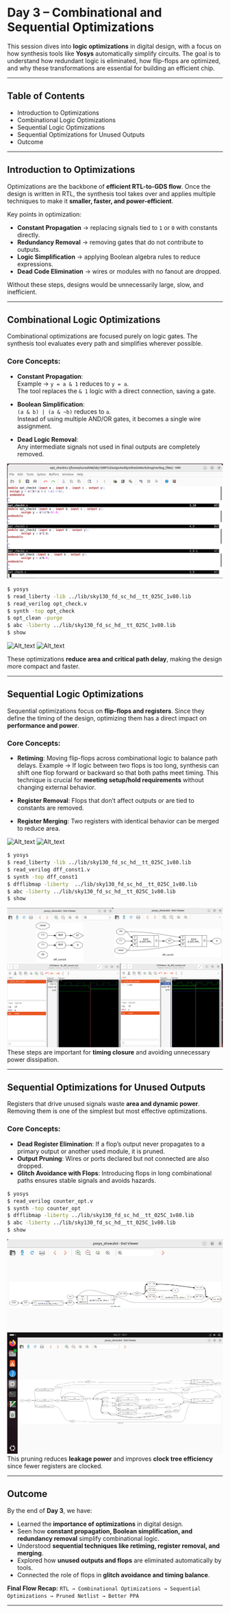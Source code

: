 
# Day 3 – Combinational and Sequential Optimizations  

This session dives into **logic optimizations** in digital design, with a focus on how synthesis tools like **Yosys** automatically simplify circuits. The goal is to understand how redundant logic is eliminated, how flip-flops are optimized, and why these transformations are essential for building an efficient chip.  

---

## Table of Contents  
- Introduction to Optimizations  
- Combinational Logic Optimizations  
- Sequential Logic Optimizations  
- Sequential Optimizations for Unused Outputs  
- Outcome  

---

## Introduction to Optimizations  

Optimizations are the backbone of **efficient RTL-to-GDS flow**. Once the design is written in RTL, the synthesis tool takes over and applies multiple techniques to make it **smaller, faster, and power-efficient**.  

Key points in optimization:  
- **Constant Propagation** → replacing signals tied to `1` or `0` with constants directly.  
- **Redundancy Removal** → removing gates that do not contribute to outputs.  
- **Logic Simplification** → applying Boolean algebra rules to reduce expressions.  
- **Dead Code Elimination** → wires or modules with no fanout are dropped.  

Without these steps, designs would be unnecessarily large, slow, and inefficient.  

---

## Combinational Logic Optimizations  

Combinational optimizations are focused purely on logic gates. The synthesis tool evaluates every path and simplifies wherever possible.  

### Core Concepts:  
- **Constant Propagation**:  
  Example → `y = a & 1` reduces to `y = a`.  
  The tool replaces the `& 1` logic with a direct connection, saving a gate.  

- **Boolean Simplification**:  
  `(a & b) | (a & ~b)` reduces to `a`.  
  Instead of using multiple AND/OR gates, it becomes a single wire assignment.  

- **Dead Logic Removal**:  
  Any intermediate signals not used in final outputs are completely removed.  

![Alt_text](Images/opt_check_codes.png)

```bash
$ yosys
$ read_liberty -lib ../lib/sky130_fd_sc_hd__tt_025C_1v80.lib
$ read_verilog opt_check.v
$ synth -top opt_check
$ opt_clean -purge
$ abc -liberty ../lib/sky130_fd_sc_hd__tt_025C_1v80.lib
$ show
````

![Alt_text](Images/opt_check23_schematic.png)
![Alt_text](Images/opt_check14_schematic.png)


These optimizations **reduce area and critical path delay**, making the design more compact and faster.

---

## Sequential Logic Optimizations

Sequential optimizations focus on **flip-flops and registers**. Since they define the timing of the design, optimizing them has a direct impact on **performance and power**.

### Core Concepts:

* **Retiming**:
  Moving flip-flops across combinational logic to balance path delays.
  Example → If logic between two flops is too long, synthesis can shift one flop forward or backward so that both paths meet timing.
  This technique is crucial for **meeting setup/hold requirements** without changing external behavior.

* **Register Removal**:
  Flops that don’t affect outputs or are tied to constants are removed.

* **Register Merging**:
  Two registers with identical behavior can be merged to reduce area.

![Alt_text](Images/dff_const_codes.png)
![Alt_text](Images/dff_const_4_5_codes.png)

```bash
$ yosys
$ read_liberty -lib ../lib/sky130_fd_sc_hd__tt_025C_1v80.lib
$ read_verilog dff_const1.v
$ synth -top dff_const1
$ dfflibmap -liberty  ../lib/sky130_fd_sc_hd__tt_025C_1v80.lib 
$ abc -liberty ../lib/sky130_fd_sc_hd__tt_025C_1v80.lib 
$ show
```
![Alt_text](Images/dff_const45_schematic.png)
![Alt_text](Images/gtkwave_dff_const12.png)
These steps are important for **timing closure** and avoiding unnecessary power dissipation.

---

## Sequential Optimizations for Unused Outputs

Registers that drive unused signals waste **area and dynamic power**. Removing them is one of the simplest but most effective optimizations.

### Core Concepts:

* **Dead Register Elimination**: If a flop’s output never propagates to a primary output or another used module, it is pruned.
* **Output Pruning**: Wires or ports declared but not connected are also dropped.
* **Glitch Avoidance with Flops**: Introducing flops in long combinational paths ensures stable signals and avoids hazards.


```bash
$ yosys
$ read_verilog counter_opt.v
$ synth -top counter_opt
$ dfflibmap -liberty ../lib/sky130_fd_sc_hd__tt_025C_1v80.lib 
$ abc -liberty ../lib/sky130_fd_sc_hd__tt_025C_1v80.lib 
$ show
```
![Alt_text](Images/counter_opt_schematic.png)
![Alt_text](Images/counter_opt2_schematic.png)
This pruning reduces **leakage power** and improves **clock tree efficiency** since fewer registers are clocked.

---

## Outcome

By the end of **Day 3**, we have:

* Learned the **importance of optimizations** in digital design.
* Seen how **constant propagation, Boolean simplification, and redundancy removal** simplify combinational logic.
* Understood **sequential techniques like retiming, register removal, and merging**.
* Explored how **unused outputs and flops** are eliminated automatically by tools.
* Connected the role of flops in **glitch avoidance and timing balance**.

**Final Flow Recap:**
`RTL → Combinational Optimizations → Sequential Optimizations → Pruned Netlist → Better PPA`

---


